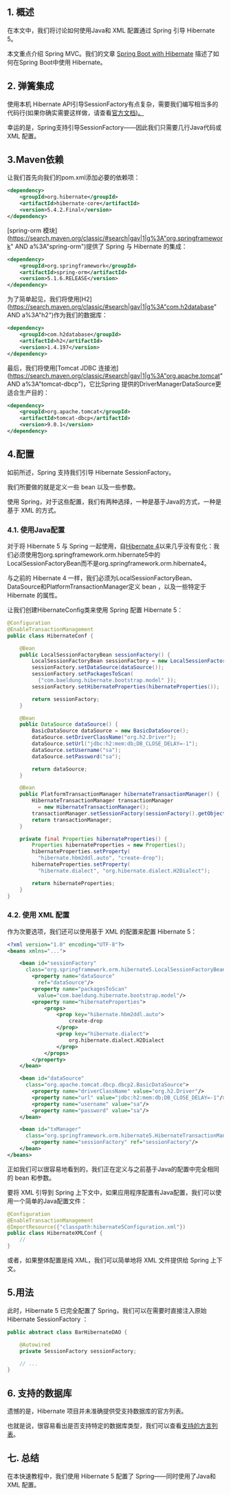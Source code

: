 ## 1. 概述

在本文中，我们将讨论如何使用Java和 XML 配置通过 Spring 引导 Hibernate 5。

本文重点介绍 Spring MVC。我们的文章 [Spring Boot with Hibernate](https://www.baeldung.com/spring-boot-hibernate) 描述了如何在Spring Boot中使用 Hibernate。

## 2. 弹簧集成

使用本机 Hibernate API引导SessionFactory有点复杂，需要我们编写相当多的代码行(如果你确实需要这样做，请查看[官方文档)。](http://docs.jboss.org/hibernate/orm/5.2/userguide/html_single/Hibernate_User_Guide.html#bootstrap-native)

幸运的是，Spring支持引导SessionFactory——因此我们只需要几行Java代码或 XML 配置。

## 3.Maven依赖

让我们首先向我们的pom.xml添加必要的依赖项：

```xml
<dependency>
    <groupId>org.hibernate</groupId>
    <artifactId>hibernate-core</artifactId>
    <version>5.4.2.Final</version>
</dependency>
```

[spring-orm 模块](https://search.maven.org/classic/#search|gav|1|g%3A"org.springframework" AND a%3A"spring-orm")提供了 Spring 与 Hibernate 的集成：

```xml
<dependency>
    <groupId>org.springframework</groupId>
    <artifactId>spring-orm</artifactId>
    <version>5.1.6.RELEASE</version>
</dependency>
```

为了简单起见，我们将使用[H2](https://search.maven.org/classic/#search|gav|1|g%3A"com.h2database" AND a%3A"h2")作为我们的数据库：

```xml
<dependency>
    <groupId>com.h2database</groupId> 
    <artifactId>h2</artifactId>
    <version>1.4.197</version>
</dependency>
```

最后，我们将使用[Tomcat JDBC 连接池](https://search.maven.org/classic/#search|gav|1|g%3A"org.apache.tomcat" AND a%3A"tomcat-dbcp")，它比Spring 提供的DriverManagerDataSource更适合生产目的：

```xml
<dependency>
    <groupId>org.apache.tomcat</groupId>
    <artifactId>tomcat-dbcp</artifactId>
    <version>9.0.1</version>
</dependency>
```

## 4.配置

如前所述，Spring 支持我们引导 Hibernate SessionFactory。

我们所要做的就是定义一些 bean 以及一些参数。

使用 Spring，对于这些配置，我们有两种选择，一种是基于Java的方式，一种是基于 XML 的方式。

### 4.1. 使用Java配置

对于将 Hibernate 5 与 Spring 一起使用，自[Hibernate 4](https://www.baeldung.com/hibernate-4-spring)以来几乎没有变化：我们必须使用包org.springframework.orm.hibernate5中的LocalSessionFactoryBean而不是org.springframework.orm.hibernate4。

与之前的 Hibernate 4 一样，我们必须为LocalSessionFactoryBean、DataSource和PlatformTransactionManager定义 bean ，以及一些特定于 Hibernate 的属性。

让我们创建HibernateConfig类来使用 Spring 配置 Hibernate 5：

```java
@Configuration
@EnableTransactionManagement
public class HibernateConf {

    @Bean
    public LocalSessionFactoryBean sessionFactory() {
        LocalSessionFactoryBean sessionFactory = new LocalSessionFactoryBean();
        sessionFactory.setDataSource(dataSource());
        sessionFactory.setPackagesToScan(
          {"com.baeldung.hibernate.bootstrap.model" });
        sessionFactory.setHibernateProperties(hibernateProperties());

        return sessionFactory;
    }

    @Bean
    public DataSource dataSource() {
        BasicDataSource dataSource = new BasicDataSource();
        dataSource.setDriverClassName("org.h2.Driver");
        dataSource.setUrl("jdbc:h2:mem:db;DB_CLOSE_DELAY=-1");
        dataSource.setUsername("sa");
        dataSource.setPassword("sa");

        return dataSource;
    }

    @Bean
    public PlatformTransactionManager hibernateTransactionManager() {
        HibernateTransactionManager transactionManager
          = new HibernateTransactionManager();
        transactionManager.setSessionFactory(sessionFactory().getObject());
        return transactionManager;
    }

    private final Properties hibernateProperties() {
        Properties hibernateProperties = new Properties();
        hibernateProperties.setProperty(
          "hibernate.hbm2ddl.auto", "create-drop");
        hibernateProperties.setProperty(
          "hibernate.dialect", "org.hibernate.dialect.H2Dialect");

        return hibernateProperties;
    }
}
```

### 4.2. 使用 XML 配置

作为次要选项，我们还可以使用基于 XML 的配置来配置 Hibernate 5：

```xml
<?xml version="1.0" encoding="UTF-8"?>
<beans xmlns="...">

    <bean id="sessionFactory" 
      class="org.springframework.orm.hibernate5.LocalSessionFactoryBean">
        <property name="dataSource" 
          ref="dataSource"/>
        <property name="packagesToScan" 
          value="com.baeldung.hibernate.bootstrap.model"/>
        <property name="hibernateProperties">
            <props>
                <prop key="hibernate.hbm2ddl.auto">
                    create-drop
                </prop>
                <prop key="hibernate.dialect">
                    org.hibernate.dialect.H2Dialect
                </prop>
            </props>
        </property>
    </bean>

    <bean id="dataSource" 
      class="org.apache.tomcat.dbcp.dbcp2.BasicDataSource">
        <property name="driverClassName" value="org.h2.Driver"/>
        <property name="url" value="jdbc:h2:mem:db;DB_CLOSE_DELAY=-1"/>
        <property name="username" value="sa"/>
        <property name="password" value="sa"/>
    </bean>

    <bean id="txManager" 
      class="org.springframework.orm.hibernate5.HibernateTransactionManager">
        <property name="sessionFactory" ref="sessionFactory"/>
    </bean>
</beans>
```

正如我们可以很容易地看到的，我们正在定义与之前基于Java的配置中完全相同的 bean 和参数。

要将 XML 引导到 Spring 上下文中，如果应用程序配置有Java配置，我们可以使用一个简单的Java配置文件：

```java
@Configuration
@EnableTransactionManagement
@ImportResource({"classpath:hibernate5Configuration.xml"})
public class HibernateXMLConf {
    //
}
```

或者，如果整体配置是纯 XML，我们可以简单地将 XML 文件提供给 Spring 上下文。

## 5.用法

此时，Hibernate 5 已完全配置了 Spring，我们可以在需要时直接注入原始 Hibernate SessionFactory ：

```java
public abstract class BarHibernateDAO {

    @Autowired
    private SessionFactory sessionFactory;

    // ...
}
```

## 6. 支持的数据库

遗憾的是，Hibernate 项目并未准确提供受支持数据库的官方列表。

也就是说，很容易看出是否支持特定的数据库类型，我们可以查看[支持的方言列表](http://docs.jboss.org/hibernate/orm/5.2/userguide/html_single/Hibernate_User_Guide.html#database-dialect)。

## 七. 总结

在本快速教程中，我们使用 Hibernate 5 配置了 Spring——同时使用了Java和 XML 配置。